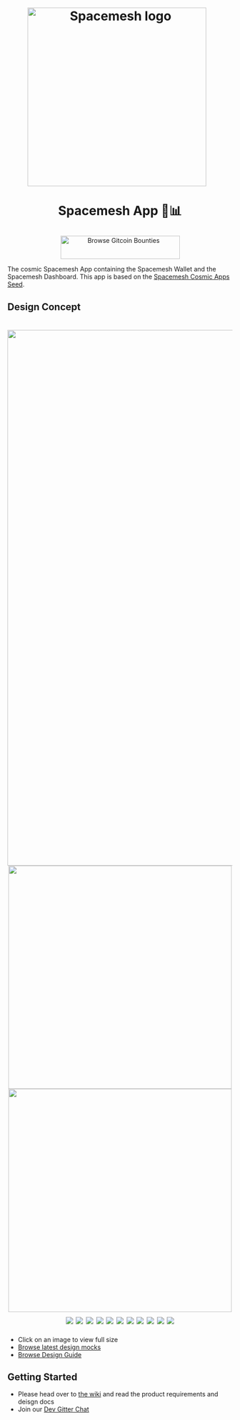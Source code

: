 <h1 align="center">
  <a href="https://spacemesh.io"><img width="400" src="https://spacemesh.io/content/images/2018/05/logo-black-on-white-trimmed.png" alt="Spacemesh logo" /></a>
  <p align="center">Spacemesh App 🏦📊</p>
</h1>

<p align="center">
<a href="https://gitcoin.co/profile/spacemeshos" title="Push Open Source Forward">
    <img src="https://gitcoin.co/static/v2/images/promo_buttons/slice_02.png" width="267px" height="52px" alt="Browse Gitcoin Bounties"/>
</a>
</p>


The cosmic Spacemesh App containing the Spacemesh Wallet and the Spacemesh Dashboard.
This app is based on the [Spacemesh Cosmic Apps Seed](https://github.com/spacemeshos/cosmic).

## Design Concept

<h1 align="center">

 <img src="https://raw.githubusercontent.com/spacemeshos/app/master/design/resources/mocks2.0/desktop_account_first_view.jpg" width="1200px" />


 <img src="https://raw.githubusercontent.com/spacemeshos/app/master/design/resources/mocks2.0/mobile_account_first_time.jpg" width="500px" />


 <img src="https://raw.githubusercontent.com/spacemeshos/app/master/design/resources/mocks2.0/mobile_net_select.jpg" width="500px" />


 <img src="https://raw.githubusercontent.com/spacemeshos/app/master/design/resources/concept2.0/mobile_first_run.png" />

 <img src="https://raw.githubusercontent.com/spacemeshos/app/master/design/resources/concept2.0/mobile_main_view.png" />

 <img src="https://raw.githubusercontent.com/spacemeshos/app/master/design/resources/concept2.0/mobile_views.png" />

  <img src="https://raw.githubusercontent.com/spacemeshos/app/master/design/resources/concept2.0/mobile_send_smc.png" />

  <img src="https://raw.githubusercontent.com/spacemeshos/app/master/design/resources/concept2.0/mobile_Send_smc_1.png" />

  <img src="https://raw.githubusercontent.com/spacemeshos/app/master/design/resources/concept2.0/mobile_account_backup_0.png" />

  <img src="https://raw.githubusercontent.com/spacemeshos/app/master/design/resources/concept2.0/mobile_account_backup.png" />

 <img src="https://raw.githubusercontent.com/spacemeshos/app/master/design/resources/concept2.0/mobile_get_smc.png" />

 <img src="https://raw.githubusercontent.com/spacemeshos/app/master/design/resources/concept2.0/mobile_multiple_accounts_and_wallets.png" />

 <img src="https://raw.githubusercontent.com/spacemeshos/app/master/design/resources/concept2.0/mobile_tx_log.png" />

 <img src="https://raw.githubusercontent.com/spacemeshos/app/master/design/resources/concept2.0/mobile_unlock_wallet.png" />

</h1>

- Click on an image to view full size
- [Browse latest design mocks](https://github.com/spacemeshos/app/tree/master/design/resources/mocks2.0)
- [Browse Design Guide](https://docs.google.com/presentation/d/1pIJ27TggMRrgfJ8fK8cp1-FLugFK2T2_86s7mmKCakI/edit?usp=sharing)

## Getting Started
- Please head over to [the wiki](https://github.com/spacemeshos/spacemesh-app/wiki) and read the product requirements and deisgn docs
- Join our [Dev Gitter Chat](https://gitter.im/spacemesh-os/app)
